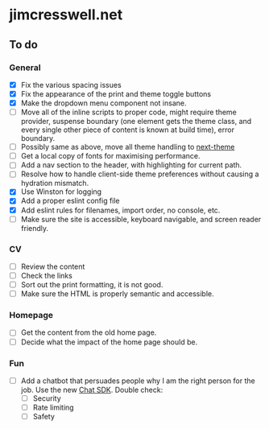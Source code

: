 # jimcresswell.net

## To do

### General

- [x] Fix the various spacing issues
- [x] Fix the appearance of the print and theme toggle buttons
- [x] Make the dropdown menu component not insane.
- [ ] Move all of the inline scripts to proper code, might require theme provider, suspense boundary (one element gets the theme class, and every single other piece of content is known at build time), error boundary.
- [ ] Possibly same as above, move all theme handling to [next-theme](https://github.com/pacocoursey/next-themes)
- [ ] Get a local copy of fonts for maximising performance.
- [ ] Add a nav section to the header, with highlighting for current path.
- [ ] Resolve how to handle client-side theme preferences without causing a hydration mismatch.
- [x] Use Winston for logging
- [x] Add a proper eslint config file
- [x] Add eslint rules for filenames, import order, no console, etc.
- [ ] Make sure the site is accessible, keyboard navigable, and screen reader friendly.

### CV

- [ ] Review the content
- [ ] Check the links
- [ ] Sort out the print formatting, it is not good.
- [ ] Make sure the HTML is properly semantic and accessible.

### Homepage

- [ ] Get the content from the old home page.
- [ ] Decide what the impact of the home page should be.

### Fun

- [ ] Add a chatbot that persuades people why I am the right person for the job. Use the new [Chat SDK](https://chat-sdk.dev/). Double check:
  - [ ] Security
  - [ ] Rate limiting
  - [ ] Safety
